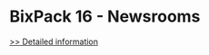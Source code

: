# BixPack 16 - Newsrooms
[>> Detailed information](https://secure.shareit.com/shareit/product.html?productid=300641223&affiliateid=200057808)